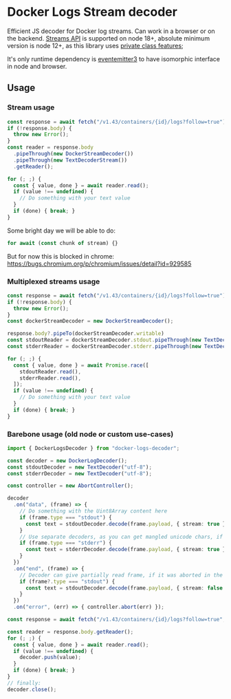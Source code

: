 # Docker Logs Stream decoder

Efficient JS decoder for Docker log streams. Can work in a browser or on the backend.
[Streams API](https://developer.mozilla.org/en-US/docs/Web/API/Streams_API) is supported on node 18+, 
absolute minimum version is node 12+, as this library uses [private class features](https://developer.mozilla.org/en-US/docs/Web/JavaScript/Reference/Classes/Private_class_fields);

It's only runtime dependency is [eventemitter3](https://github.com/primus/eventemitter3) to have isomorphic interface in node and browser.

<!-- ## Installation

```sh
npm install docker-stream-decoder
``` -->

## Usage

### Stream usage

```ts
const response = await fetch("/v1.43/containers/{id}/logs?follow=true");
if (!response.body) {
  throw new Error();
}
const reader = response.body
  .pipeThrough(new DockerStreamDecoder())
  .pipeThrough(new TextDecoderStream())
  .getReader();

for (; ;) {
  const { value, done } = await reader.read();
  if (value !== undefined) {
    // Do something with your text value
  }
  if (done) { break; }
}

```

Some bright day we will be able to do:
```ts
for await (const chunk of stream) {}
```
But for now this is blocked in chrome: https://bugs.chromium.org/p/chromium/issues/detail?id=929585

### Multiplexed streams usage

```ts
const response = await fetch("/v1.43/containers/{id}/logs?follow=true");
if (!response.body) {
  throw new Error();
}
const dockerStreamDecoder = new DockerStreamDecoder();

response.body?.pipeTo(dockerStreamDecoder.writable)
const stdoutReader = dockerStreamDecoder.stdout.pipeThrough(new TextDecoderStream("utf-8")).getReader();
const stderrReader = dockerStreamDecoder.stderr.pipeThrough(new TextDecoderStream("utf-8")).getReader();

for (; ;) {
  const { value, done } = await Promise.race([ 
    stdoutReader.read(), 
    stderrReader.read(),
  ]);
  if (value !== undefined) {
    // Do something with your text value
  }
  if (done) { break; }
}
```

### Barebone usage (old node or custom use-cases)

```ts
import { DockerLogsDecoder } from "docker-logs-decoder";

const decoder = new DockerLogDecoder();
const stdoutDecoder = new TextDecoder("utf-8");
const stderrDecoder = new TextDecoder("utf-8");

const controller = new AbortController();

decoder
  .on("data", (frame) => {
    // Do something with the Uint8Array content here
    if (frame.type === "stdout") {
      const text = stdoutDecoder.decode(frame.payload, { stream: true });
    }
    // Use separate decoders, as you can get mangled unicode chars, if they're spread between the chunks!
    if (frame.type === "stderr") {
      const text = stderrDecoder.decode(frame.payload, { stream: true });
    }
  })
  .on("end", (frame) => {
    // Decoder can give partially read frame, if it was aborted in the middle of the stream's body
    if (frame?.type === "stdout") {
      const text = stdoutDecoder.decode(frame.payload, { stream: false });
    }
  })
  .on("error", (err) => { controller.abort(err) });

const response = await fetch("/v1.43/containers/{id}/logs?follow=true", { signal: controller.signal });

const reader = response.body.getReader();
for (; ;) {
  const { value, done } = await reader.read();
  if (value !== undefined) {
    decoder.push(value);
  }
  if (done) { break; }
}
// finally:
decoder.close();
```

